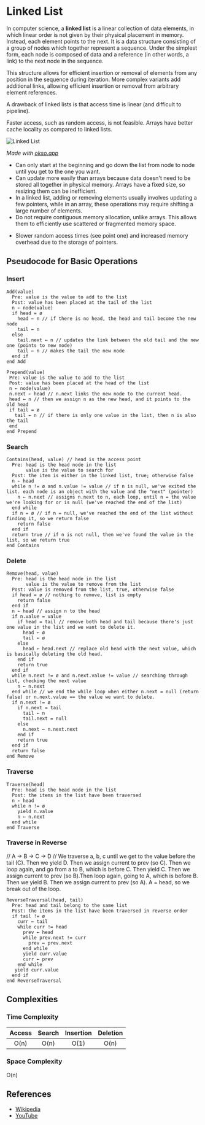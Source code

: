 # Linked List

In computer science, a **linked list** is a linear collection
of data elements, in which linear order is not given by
their physical placement in memory. Instead, each
element points to the next. It is a data structure
consisting of a group of nodes which together represent
a sequence. Under the simplest form, each node is
composed of data and a reference (in other words,
a link) to the next node in the sequence.

This structure allows for efficient insertion or removal of elements
from any position in the sequence during iteration.
More complex variants add additional links, allowing
efficient insertion or removal from arbitrary element
references.

A drawback of linked lists is that access
time is linear (and difficult to pipeline).

Faster access, such as random access, is not feasible. Arrays
have better cache locality as compared to linked lists.

![Linked List](./images/linked-list.jpeg)

_Made with [okso.app](https://okso.app)_

- Can only start at the beginning and go down the list from node to node until you get to the one you want.
- Can update more easily than arrays because data doesn't need to be stored all together in physical memory. Arrays have a fixed size, so resizing them can be inefficient.
- In a linked list, adding or removing elements usually involves updating a few pointers, while in an array, these operations may require shifting a large number of elements.
- Do not require contiguous memory allocation, unlike arrays. This allows them to efficiently use scattered or fragmented memory space.

* Slower random access times (see point one) and increased memory overhead due to the storage of pointers.

## Pseudocode for Basic Operations

### Insert

```text
Add(value)
  Pre: value is the value to add to the list
  Post: value has been placed at the tail of the list
  n ← node(value)
  if head = ø
    head ← n // if there is no head, the head and tail become the new node
    tail ← n
  else
    tail.next ← n // updates the link between the old tail and the new one (points to new node)
    tail ← n // makes the tail the new node
  end if
end Add
```

```text
Prepend(value)
 Pre: value is the value to add to the list
 Post: value has been placed at the head of the list
 n ← node(value)
 n.next ← head // n.next links the new node to the current head.
 head ← n // then we assign n as the new head, and it points to the old head
 if tail = ø
   tail ← n // if there is only one value in the list, then n is also the tail
 end
end Prepend
```

### Search

```text
Contains(head, value) // head is the access point
  Pre: head is the head node in the list
       value is the value to search for
  Post: the item is either in the linked list, true; otherwise false
  n ← head
  while n != ø and n.value != value // if n is null, we've exited the list. each node is an object with the value and the "next" (pointer)
    n ← n.next // assigns n.next to n, each loop, until n = the value we're looking for or is null (we've reached the end of the list)
  end while
  if n = ø // if n = null, we've reached the end of the list without finding it, so we return false
    return false
  end if
  return true // if n is not null, then we've found the value in the list, so we return true
end Contains
```

### Delete

```text
Remove(head, value)
  Pre: head is the head node in the list
       value is the value to remove from the list
  Post: value is removed from the list, true, otherwise false
  if head = ø // nothing to remove, list is empty
    return false
  end if
  n ← head // assign n to the head
  if n.value = value
    if head = tail // remove both head and tail because there's just one value in the list and we want to delete it.
      head ← ø
      tail ← ø
    else
      head ← head.next // replace old head with the next value, which is basically deleting the old head.
    end if
    return true
  end if
  while n.next != ø and n.next.value != value // searching through list, checking the next value
    n ← n.next
  end while // we end the while loop when either n.next = null (return false) or n.next.value == the value we want to delete.
  if n.next != ø
    if n.next = tail
      tail ← n
      tail.next = null
    else
      n.next ← n.next.next
    end if
    return true
  end if
  return false
end Remove
```

### Traverse

```text
Traverse(head)
  Pre: head is the head node in the list
  Post: the items in the list have been traversed
  n ← head
  while n != ø
    yield n.value
    n ← n.next
  end while
end Traverse
```

### Traverse in Reverse

// A -> B -> C -> D
// We traverse a, b, c until we get to the value before the tail (C). Then we yield D. Then we assign current to prev (so C). Then we loop again, and go from a to B, which is before C. Then yield C. Then we assign current to prev (so B).Then loop again, going to A, which is before B. Then we yield B. Then we assign current to prev (so A). A = head, so we break out of the loop.

```text
ReverseTraversal(head, tail)
  Pre: head and tail belong to the same list
  Post: the items in the list have been traversed in reverse order
  if tail != ø
    curr ← tail
    while curr != head
      prev ← head
      while prev.next != curr
        prev ← prev.next
      end while
      yield curr.value
      curr ← prev
    end while
   yield curr.value
  end if
end ReverseTraversal
```

## Complexities

### Time Complexity

| Access | Search | Insertion | Deletion |
| :----: | :----: | :-------: | :------: |
|  O(n)  |  O(n)  |   O(1)    |   O(n)   |

### Space Complexity

O(n)

## References

- [Wikipedia](https://en.wikipedia.org/wiki/Linked_list)
- [YouTube](https://www.youtube.com/watch?v=njTh_OwMljA&index=2&t=1s&list=PLLXdhg_r2hKA7DPDsunoDZ-Z769jWn4R8)
